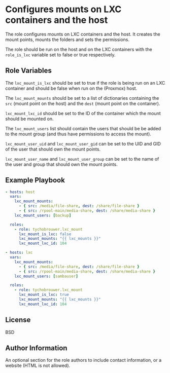 Configures mounts on LXC containers and the host
=========

The role configures mounts on LXC containers and the host. It creates the mount points, mounts the folders and sets the permissions.

The role should be run on the host and on the LXC containers with the ```role_is_lxc``` variable set to false or true respectively.

Role Variables
--------------

The ```lxc_mount_is_lxc``` should be set to true if the role is being run on an LXC container and should be false when run on the (Proxmox) host.

The ```lxc_mount_mounts``` should be set to a list of dictionaries containing the ```src``` (mount point on the host) and the ```dest``` (mount point on the container).

```lxc_mount_lxc_id``` should be set to the ID of the container which the mount should be mounted on.

The ```lxc_mount_users``` list should contain the users that should be be added to the mount group (and thus have permissions to access the mount).

```lxc_mount_user_uid``` and ```lxc_mount_user_gid``` can be set to the UID and GID of the user that should own the mount points.

```lxc_mount_user_name``` and ```lxc_mount_user_group``` can be set to the name of the user and group that should own the mount points.

Example Playbook
----------------

```yaml
- hosts: host
  vars:
    lxc_mount_mounts:
      - { src: /media/file-share, dest: /share/file-share }
      - { src: /rpool-main/media-share, dest: /share/media-share }
    lxc_mount_users: [backup]

  roles:
    - role: tychobrouwer.lxc_mount
      lxc_mount_is_lxc: false
      lxc_mount_mounts: "{{ lxc_mounts }}"
      lxc_mount_lxc_id: 104

- hosts: lxc
  vars:
    lxc_mount_mounts:
      - { src: /media/file-share, dest: /share/file-share }
      - { src: /rpool-main/media-share, dest: /share/media-share }
    lxc_mount_users: [sambauser]

  roles:
    - role: tychobrouwer.lxc_mount
      lxc_mount_is_lxc: true
      lxc_mount_mounts: "{{ lxc_mounts }}"
      lxc_mount_lxc_id: 104
```

License
-------

BSD

Author Information
------------------

An optional section for the role authors to include contact information, or a website (HTML is not allowed).
